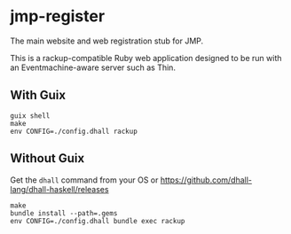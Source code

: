 # jmp-register

The main website and web registration stub for JMP.

This is a rackup-compatible Ruby web application designed to be run with an Eventmachine-aware server such as Thin.

## With Guix

    guix shell
    make
    env CONFIG=./config.dhall rackup

## Without Guix

Get the `dhall` command from your OS or https://github.com/dhall-lang/dhall-haskell/releases

    make
    bundle install --path=.gems
    env CONFIG=./config.dhall bundle exec rackup
